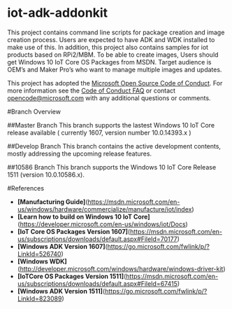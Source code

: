 # iot-adk-addonkit
This project contains command line scripts for package creation and image creation process. Users are expected to have ADK and WDK installed to make use of this. In addition, this project also contains samples for iot products based on RPi2/MBM. To be able to create images, Users should get Windows 10 IoT Core OS Packages from MSDN. Target audience is OEM’s and Maker Pro’s who want to manage multiple images and updates.

This project has adopted the [Microsoft Open Source Code of Conduct](http://microsoft.github.io/codeofconduct). For more information see the [Code of Conduct FAQ](http://microsoft.github.io/codeofconduct/faq.md) or contact [opencode@microsoft.com](mailto:opencode@microsoft.com) with any additional questions or comments.

#Branch Overview

##Master Branch
This branch supports the lastest Windows 10 IoT Core release available ( currently 1607, version number 10.0.14393.x )

##Develop Branch
This branch contains the active development contents, mostly addressing the upcoming release features. 

##10586 Branch
This branch supports the Windows 10 IoT Core Release 1511 (version 10.0.10586.x).

#References

* **[Manufacturing Guide]**(https://msdn.microsoft.com/en-us/windows/hardware/commercialize/manufacture/iot/index)
* **[Learn how to build on Windows 10 IoT Core]**(https://developer.microsoft.com/en-us/windows/iot/Docs)
* **[IoT Core OS Packages Version 1607]**(https://msdn.microsoft.com/en-us/subscriptions/downloads/default.aspx#FileId=70177)
* **[Windows ADK Version 1607]**(https://go.microsoft.com/fwlink/p/?LinkId=526740)
* **[Windows WDK]**(http://developer.microsoft.com/windows/hardware/windows-driver-kit)
* **[IoTCore OS Packages Version 1511]**(https://msdn.microsoft.com/en-us/subscriptions/downloads/default.aspx#FileId=67415)
* **[Windows ADK Version 1511]**(https://go.microsoft.com/fwlink/p/?LinkId=823089)

